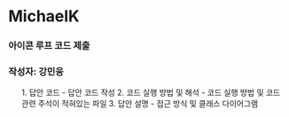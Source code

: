 # MichaelK

### 아이콘 루프 코드 제출

### 작성자: 강민웅

<ol>
  1. 답안 코드 - 답안 코드 작성
  2. 코드 실행 방법 및 해석 - 코드 실행 방법 및 코드 관련 주석이 적혀있는 파일
  3. 답안 설명 - 접근 방식 및 클래스 다이어그램 
</ol>
